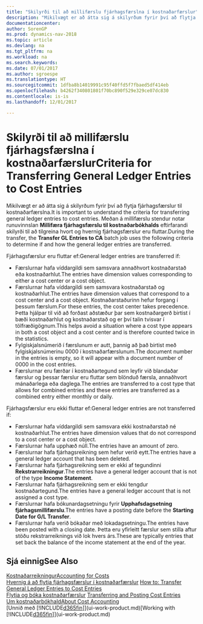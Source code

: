 ```yaml
---
title: "Skilyrði til að millifærslu fjárhagsfærslna í kostnaðarfærslur"
description: "Mikilvægt er að átta sig á skilyrðum fyrir því að flytja fjárhagsfærslur til kostnaðarfærslna. Meðan á millifærslu stendur notar runuvinnslan **Millifæra fjárhagsfærslu til kostnaðarbókhalds** eftirfarandi skilyrði til að tilgreina hvort og hvernig fjárhagsfærslur eru fluttar."
documentationcenter: 
author: SorenGP
ms.prod: dynamics-nav-2018
ms.topic: article
ms.devlang: na
ms.tgt_pltfrm: na
ms.workload: na
ms.search.keywords: 
ms.date: 07/01/2017
ms.author: sgroespe
ms.translationtype: HT
ms.sourcegitcommit: 1dfba8b14019991c95f40ffd5f7fbaed5df414eb
ms.openlocfilehash: b4262f340801801f70bc890f529e329ce07dc830
ms.contentlocale: is-is
ms.lasthandoff: 12/01/2017

---
```

# <a name="criteria-for-transferring-general-ledger-entries-to-cost-entries"></a><span data-ttu-id="605f3-104">Skilyrði til að millifærslu fjárhagsfærslna í kostnaðarfærslur</span><span class="sxs-lookup"><span data-stu-id="605f3-104">Criteria for Transferring General Ledger Entries to Cost Entries</span></span>
<span data-ttu-id="605f3-105">Mikilvægt er að átta sig á skilyrðum fyrir því að flytja fjárhagsfærslur til kostnaðarfærslna.</span><span class="sxs-lookup"><span data-stu-id="605f3-105">It is important to understand the criteria for transferring general ledger entries to cost entries.</span></span> <span data-ttu-id="605f3-106">Meðan á millifærslu stendur notar runuvinnslan **Millifæra fjárhagsfærslu til kostnaðarbókhalds** eftirfarandi skilyrði til að tilgreina hvort og hvernig fjárhagsfærslur eru fluttar.</span><span class="sxs-lookup"><span data-stu-id="605f3-106">During the transfer, the **Transfer GL Entries to CA** batch job uses the following criteria to determine if and how the general ledger entries are transferred.</span></span>  

<span data-ttu-id="605f3-107">Fjárhagsfærslur eru fluttar ef:</span><span class="sxs-lookup"><span data-stu-id="605f3-107">General ledger entries are transferred if:</span></span>  

-   <span data-ttu-id="605f3-108">Færslurnar hafa víddargildi sem samsvara annaðhvort kostnaðarstað eða kostnaðarhlut.</span><span class="sxs-lookup"><span data-stu-id="605f3-108">The entries have dimension values corresponding to either a cost center or a cost object.</span></span>  
-   <span data-ttu-id="605f3-109">Færslurnar hafa víddargildi sem samsvara kostnaðarstað og kostnaðarhlut.</span><span class="sxs-lookup"><span data-stu-id="605f3-109">The entries have dimension values that correspond to a cost center and a cost object.</span></span> <span data-ttu-id="605f3-110">Kostnaðarstaðurinn hefur forgang í þessum færslum.</span><span class="sxs-lookup"><span data-stu-id="605f3-110">For these entries, the cost center takes precedence.</span></span> <span data-ttu-id="605f3-111">Þetta hjálpar til við að forðast aðstæður þar sem kostnaðargerð birtist í bæði kostnaðarhlut og kostnaðarstað og er því talin tvisvar í tölfræðigögnum.</span><span class="sxs-lookup"><span data-stu-id="605f3-111">This helps avoid a situation where a cost type appears in both a cost object and a cost center and is therefore counted twice in the statistics.</span></span>  
-   <span data-ttu-id="605f3-112">Fylgiskjalsnúmerið í færslunum er autt, þannig að það birtist með fylgiskjalsnúmerinu 0000 í kostnaðarfærslunum.</span><span class="sxs-lookup"><span data-stu-id="605f3-112">The document number in the entries is empty, so it will appear with a document number of 0000 in the cost entries.</span></span>  
-   <span data-ttu-id="605f3-113">Færslurnar eru færðar í kostnaðartegund sem leyfir við blandaðar færslur og þessar færslur eru fluttar sem blönduð færsla, annaðhvort mánaðarlega eða daglega.</span><span class="sxs-lookup"><span data-stu-id="605f3-113">The entries are transferred to a cost type that allows for combined entries and these entries are transferred as a combined entry either monthly or daily.</span></span>  

<span data-ttu-id="605f3-114">Fjárhagsfærslur eru ekki fluttar ef:</span><span class="sxs-lookup"><span data-stu-id="605f3-114">General ledger entries are not transferred if:</span></span>  

-   <span data-ttu-id="605f3-115">Færslurnar hafa víddargildi sem samsvara ekki kostnaðarstað né kostnaðarhlut.</span><span class="sxs-lookup"><span data-stu-id="605f3-115">The entries have dimension values that do not correspond to a cost center or a cost object.</span></span>  
-   <span data-ttu-id="605f3-116">Færslurnar hafa upphæð núll.</span><span class="sxs-lookup"><span data-stu-id="605f3-116">The entries have an amount of zero.</span></span>  
-   <span data-ttu-id="605f3-117">Færslurnar hafa fjárhagsreikning sem hefur verið eytt.</span><span class="sxs-lookup"><span data-stu-id="605f3-117">The entries have a general ledger account that has been deleted.</span></span>  
-   <span data-ttu-id="605f3-118">Færslurnar hafa fjárhagsreikning sem er ekki af tegundinni **Rekstrarreikningur**.</span><span class="sxs-lookup"><span data-stu-id="605f3-118">The entries have a general ledger account that is not of the type **Income Statement**.</span></span>  
-   <span data-ttu-id="605f3-119">Færslurnar hafa fjárhagsreikning sem er ekki tengdur kostnaðartegund.</span><span class="sxs-lookup"><span data-stu-id="605f3-119">The entries have a general ledger account that is not assigned a cost type.</span></span>  
-   <span data-ttu-id="605f3-120">Færslurnar hafa bókunardagsetningu fyrir **Upphafsdagsetning fjárhagsmillifærslu**.</span><span class="sxs-lookup"><span data-stu-id="605f3-120">The entries have a posting date before the **Starting Date for G/L Transfer**.</span></span>  
-   <span data-ttu-id="605f3-121">Færslurnar hafa verið bókaðar með lokadagsetningu.</span><span class="sxs-lookup"><span data-stu-id="605f3-121">The entries have been posted with a closing date.</span></span> <span data-ttu-id="605f3-122">Þetta eru yfirleitt færslur sem stilla aftur stöðu rekstrarreiknings við lok hvers árs.</span><span class="sxs-lookup"><span data-stu-id="605f3-122">These are typically entries that set back the balance of the income statement at the end of the year.</span></span>  

## <a name="see-also"></a><span data-ttu-id="605f3-123">Sjá einnig</span><span class="sxs-lookup"><span data-stu-id="605f3-123">See Also</span></span>  
[<span data-ttu-id="605f3-124">Kostnaðarreikningur</span><span class="sxs-lookup"><span data-stu-id="605f3-124">Accounting for Costs</span></span>](finance-manage-cost-accounting.md)  
 <span data-ttu-id="605f3-125">[Hvernig á að flytja fjárhagsfærslur í kostnaðarfærslur](finance-how-to-transfer-general-ledger-entries-to-cost-entries.md) </span><span class="sxs-lookup"><span data-stu-id="605f3-125">[How to: Transfer General Ledger Entries to Cost Entries](finance-how-to-transfer-general-ledger-entries-to-cost-entries.md) </span></span>  
 <span data-ttu-id="605f3-126">[Flytja og bóka kostnaðarfærslur](finance-transfer-and-post-cost-entries.md) </span><span class="sxs-lookup"><span data-stu-id="605f3-126">[Transferring and Posting Cost Entries](finance-transfer-and-post-cost-entries.md) </span></span>  
 [<span data-ttu-id="605f3-127">Um kostnaðarbókhald</span><span class="sxs-lookup"><span data-stu-id="605f3-127">About Cost Accounting</span></span>](finance-about-cost-accounting.md)  
 <span data-ttu-id="605f3-128">[Unnið með [!INCLUDE[d365fin](includes/d365fin_md.md)]](ui-work-product.md)</span><span class="sxs-lookup"><span data-stu-id="605f3-128">[Working with [!INCLUDE[d365fin](includes/d365fin_md.md)]](ui-work-product.md)</span></span>

